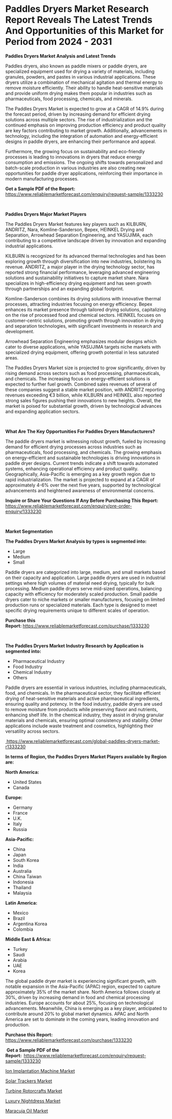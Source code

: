 <p><h1>Paddles Dryers Market Research Report Reveals The Latest Trends And Opportunities of this Market for Period from 2024 - 2031</h1></p><p><strong>Paddles Dryers Market Analysis and Latest Trends</strong></p>
<p><p>Paddles dryers, also known as paddle mixers or paddle dryers, are specialized equipment used for drying a variety of materials, including granules, powders, and pastes in various industrial applications. These dryers utilize a combination of mechanical agitation and thermal energy to remove moisture efficiently. Their ability to handle heat-sensitive materials and provide uniform drying makes them popular in industries such as pharmaceuticals, food processing, chemicals, and minerals.</p><p>The Paddles Dryers Market is expected to grow at a CAGR of 14.9% during the forecast period, driven by increasing demand for efficient drying solutions across multiple sectors. The rise of industrialization and the continued emphasis on improving production efficiency and product quality are key factors contributing to market growth. Additionally, advancements in technology, including the integration of automation and energy-efficient designs in paddle dryers, are enhancing their performance and appeal.</p><p>Furthermore, the growing focus on sustainability and eco-friendly processes is leading to innovations in dryers that reduce energy consumption and emissions. The ongoing shifts towards personalized and batch-scale production in various industries are also creating new opportunities for paddle dryer applications, reinforcing their importance in modern manufacturing processes.</p></p>
<p><strong>Get a Sample PDF of the Report:&nbsp;</strong> <a href="https://www.reliablemarketforecast.com/enquiry/request-sample/1333230?utm_campaign=1134&utm_medium=2&utm_source=Github&utm_content=ia&utm_term=18112024&utm_id=paddles-dryers">https://www.reliablemarketforecast.com/enquiry/request-sample/1333230</a></p>
<p>&nbsp;</p>
<p><strong>Paddles Dryers Major Market Players</strong></p>
<p><p>The Paddles Dryers Market features key players such as KILBURN, ANDRITZ, Nara, Komline-Sanderson, Bepex, HEINKEL Drying and Separation, Arrowhead Separation Engineering, and YASUJIMA, each contributing to a competitive landscape driven by innovation and expanding industrial applications.</p><p>KILBURN is recognized for its advanced thermal technologies and has been exploring growth through diversification into new industries, bolstering its revenue. ANDRITZ, a major player in the drying technology sector, has reported strong financial performance, leveraging advanced engineering solutions and sustainability initiatives to capture market share. Nara specializes in high-efficiency drying equipment and has seen growth through partnerships and an expanding global footprint.</p><p>Komline-Sanderson combines its drying solutions with innovative thermal processes, attracting industries focusing on energy efficiency. Bepex enhances its market presence through tailored drying solutions, capitalizing on the rise of processed food and chemical sectors. HEINKEL focuses on customer-centric solutions, promoting growth through innovation in drying and separation technologies, with significant investments in research and development.</p><p>Arrowhead Separation Engineering emphasizes modular designs which cater to diverse applications, while YASUJIMA targets niche markets with specialized drying equipment, offering growth potential in less saturated areas.</p><p>The Paddles Dryers Market size is projected to grow significantly, driven by rising demand across sectors such as food processing, pharmaceuticals, and chemicals. The increasing focus on energy-efficient solutions is expected to further fuel growth. Combined sales revenues of several of these companies suggest a stable market position, with ANDRITZ reporting revenues exceeding €3 billion, while KILBURN and HEINKEL also reported strong sales figures pushing their innovations to new heights. Overall, the market is poised for substantial growth, driven by technological advances and expanding application sectors.</p></p>
<p>&nbsp;</p>
<p><strong>What Are The Key Opportunities For Paddles Dryers Manufacturers?</strong></p>
<p><p>The paddle dryers market is witnessing robust growth, fueled by increasing demand for efficient drying processes across industries such as pharmaceuticals, food processing, and chemicals. The growing emphasis on energy-efficient and sustainable technologies is driving innovations in paddle dryer designs. Current trends indicate a shift towards automated systems, enhancing operational efficiency and product quality. Geographically, Asia-Pacific is emerging as a key growth region due to rapid industrialization. The market is projected to expand at a CAGR of approximately 4-6% over the next five years, supported by technological advancements and heightened awareness of environmental concerns.</p></p>
<p><strong>Inquire or Share Your Questions If Any Before Purchasing This Report:</strong> <a href="https://www.reliablemarketforecast.com/enquiry/pre-order-enquiry/1333230?utm_campaign=1134&utm_medium=2&utm_source=Github&utm_content=ia&utm_term=18112024&utm_id=paddles-dryers">https://www.reliablemarketforecast.com/enquiry/pre-order-enquiry/1333230</a></p>
<p>&nbsp;</p>
<p><strong>Market Segmentation</strong></p>
<p><strong>The Paddles Dryers Market Analysis by types is segmented into:</strong></p>
<p><ul><li>Large</li><li>Medium</li><li>Small</li></ul></p>
<p><p>Paddle dryers are categorized into large, medium, and small markets based on their capacity and application. Large paddle dryers are used in industrial settings where high volumes of material need drying, typically for bulk processing. Medium paddle dryers serve mid-sized operations, balancing capacity with efficiency for moderately scaled production. Small paddle dryers cater to niche markets or smaller manufacturers, focusing on limited production runs or specialized materials. Each type is designed to meet specific drying requirements unique to different scales of operation.</p></p>
<p><strong>Purchase this Report:&nbsp;</strong><a href="https://www.reliablemarketforecast.com/purchase/1333230?utm_campaign=1134&utm_medium=2&utm_source=Github&utm_content=ia&utm_term=18112024&utm_id=paddles-dryers">https://www.reliablemarketforecast.com/purchase/1333230</a></p>
<p>&nbsp;</p>
<p><strong>The Paddles Dryers Market Industry Research by Application is segmented into:</strong></p>
<p><ul><li>Pharmaceutical Industry</li><li>Food Industry</li><li>Chemical Industry</li><li>Others</li></ul></p>
<p><p>Paddle dryers are essential in various industries, including pharmaceuticals, food, and chemicals. In the pharmaceutical sector, they facilitate efficient drying of heat-sensitive materials and active pharmaceutical ingredients, ensuring quality and potency. In the food industry, paddle dryers are used to remove moisture from products while preserving flavor and nutrients, enhancing shelf life. In the chemical industry, they assist in drying granular materials and chemicals, ensuring optimal consistency and stability. Other applications include waste treatment and cosmetics, highlighting their versatility across sectors.</p></p>
<p><a href="https://www.reliablemarketforecast.com/global-paddles-dryers-market-r1333230?utm_campaign=1134&utm_medium=2&utm_source=Github&utm_content=ia&utm_term=18112024&utm_id=paddles-dryers">&nbsp;https://www.reliablemarketforecast.com/global-paddles-dryers-market-r1333230</a></p>
<p><strong>In terms of Region, the Paddles Dryers Market Players available by Region are:</strong></p>
<p>
    <p> <strong> North America: </strong>
        <ul>
            <li>United States</li>
            <li>Canada</li>
        </ul>
        </p> 
    <p> <strong> Europe: </strong>
        <ul>
            <li>Germany</li>
            <li>France</li>
            <li>U.K.</li>
            <li>Italy</li>
            <li>Russia</li>
        </ul>
        </p> 
    <p> <strong> Asia-Pacific: </strong>
        <ul>
            <li>China</li>
            <li>Japan</li>
            <li>South Korea</li>
            <li>India</li>
            <li>Australia</li>
            <li>China Taiwan</li>
            <li>Indonesia</li>
            <li>Thailand</li>
            <li>Malaysia</li>
        </ul>
        </p> 
    <p> <strong> Latin America: </strong>
        <ul>
            <li>Mexico</li>
            <li>Brazil</li>
            <li>Argentina Korea</li>
            <li>Colombia</li>
        </ul>
        </p> 
    <p> <strong> Middle East & Africa: </strong>
        <ul>
            <li>Turkey</li>
            <li>Saudi</li>
            <li>Arabia</li>
            <li>UAE</li>
            <li>Korea</li>
        </ul>
    </p>
    </p>
<p><p>The global paddle dryer market is experiencing significant growth, with notable expansion in the Asia-Pacific (APAC) region, expected to capture approximately 35% of the market share. North America follows closely at 30%, driven by increasing demand in food and chemical processing industries. Europe accounts for about 25%, focusing on technological advancements. Meanwhile, China is emerging as a key player, anticipated to contribute around 20% to global market dynamics. APAC and North America are set to dominate in the coming years, leading innovation and production.</p></p>
<p><strong>Purchase this Report: </strong><a href="https://www.reliablemarketforecast.com/purchase/1333230?utm_campaign=1134&utm_medium=2&utm_source=Github&utm_content=ia&utm_term=18112024&utm_id=paddles-dryers">https://www.reliablemarketforecast.com/purchase/1333230</a></p>
<p>&nbsp;<strong>Get a Sample PDF of the Report:&nbsp;&nbsp;</strong><a href="https://www.reliablemarketforecast.com/enquiry/request-sample/1333230?utm_campaign=1134&utm_medium=2&utm_source=Github&utm_content=ia&utm_term=18112024&utm_id=paddles-dryers">https://www.reliablemarketforecast.com/enquiry/request-sample/1333230</a></p>
<p><strong></strong></p>
<p><p><a href="https://issuu.com/reportprime-2/docs/ion-implantation-machine-market-siz_3cada14c0277d7?utm_campaign=1134&utm_medium=2&utm_source=Github&utm_content=ia&utm_term=18112024&utm_id=paddles-dryers">Ion Implantation Machine Market</a></p><p><a href="https://issuu.com/reportprime-2/docs/solar-trackers-market-size-2030.ppt_92b9b8274c2f46?utm_campaign=1134&utm_medium=2&utm_source=Github&utm_content=ia&utm_term=18112024&utm_id=paddles-dryers">Solar Trackers Market</a></p><p><a href="https://github.com/BryceTownsendr/Market-Research-Report-List-7/blob/main/turbine-rotorcrafts-market.md?utm_campaign=1134&utm_medium=2&utm_source=Github&utm_content=ia&utm_term=18112024&utm_id=paddles-dryers">Turbine Rotorcrafts Market</a></p><p><a href="https://www.linkedin.com/pulse/global-perspectives-luxury-nightdress-market-trends-forecast-odpke?utm_campaign=1134&utm_medium=2&utm_source=Github&utm_content=ia&utm_term=18112024&utm_id=paddles-dryers">Luxury Nightdress Market</a></p><p><a href="https://www.linkedin.com/pulse/maracuja-oil-market-global-regional-analysis-focus-end-user-54zae?utm_campaign=1134&utm_medium=2&utm_source=Github&utm_content=ia&utm_term=18112024&utm_id=paddles-dryers">Maracuja Oil Market</a></p></p>
